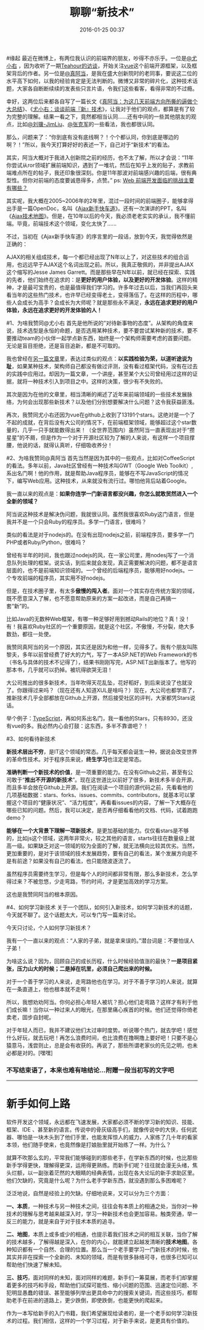 ﻿---
layout: post
title:  "聊聊“新技术”"
date:   2016-01-25 00:37
categories: Thinking IT
tags: WebFrontEnd 
---

#缘起
最近在微博上，有两位我认识的前端界的朋友，吵得不亦乐乎。一位是[@尤小右](http://weibo.com/p/1005051761511274) ，因为收听了一期[Teahour的访谈](http://teahour.fm/2015/08/16/vuejs-creator-evan-you.html)，开始关注[vue](https://github.com/vuejs/vue)这个前端开源框架，以及框架背后的作者。另一位是[@真阿当](http://weibo.com/p/1005051659574154)，是我在盛大创新院时的老同事，要说这二位的水平高下如何，以我的经验肯定是无法判断的。微博又非常的碎片化，这种技术话题，大家各自断断续续的发表些只言片语，令我们这些看客，看得非常的不过瘾。

幸好，这两位后来都各自写了一篇长文《[真阿当：为这几天前端方向所撕的逼做个大总结](http://weibo.com/ttarticle/p/show?id=2309403934449430569795)》、《[尤小右：谈谈前端『新』技术](http://weibo.com/p/1001603934708609234550)》，让我对于他们的观点，都算是有了较为完整的理解。结果一看之下，竟然都相当认同......还有中间的一些其他朋友的观点，比如[@刘骥-JimLiu](http://weibo.com/p/1005051693534972)、[@张克军](https://www.zhihu.com/question/38924821/answer/79207681)的一些看法，我也都很认同。

那么，问题来了：“你到底有没有底线啊？！个个都认同，你到底是哪边的啊？！”所以，我今天打算好好的表述一下，自己对于“新技术”的看法。

其实，阿当大概对于我进入创新院之前的经历，也不太了解，所以才会说：“11年你尝试从ror领域扩展前端知识，遇到了一堆坑，然后在知乎上发的贴子，求教前端难点所在的帖子，我还印象很深刻。你是11年那波对前端感兴趣的后端，很有典型性。但你对前端的态度要诚恳得多，点赞。” ps: [Web 前端开发面临的挑战主要有哪些？](https://www.zhihu.com/question/19984897)

其实呢，我大概在2005~2006年的2年里，混过一段时间的前端圈子，能够拿得出手是一篇OpenDoc，名叫《[Ajax新手快车道](http://www.blogjava.net/zbw25/archive/2007/02/21/33072.html)》。还有一次演讲的PPT，名叫《[Ajax技术地图](/thinking/it/2016/01/02/ajax-ppt.html)》。但是，在10年以后的今天，我必须老老实实的承认，我不懂前端。毕竟，前端技术这个领域，变化太快了......

不过，当初在《Ajax新手快车道》的序言里的一段话，放到今天，我觉得依然是正确的：

AJAX的相关组成技术，每一个都已经出现了N年以上了，对这些技术的组合运用，也远远早于AJAX这个名词出现之前。所以，我真正敬佩的，并非提出AJAX这个缩写的Jesse James Garrett。而是那些早在N年以前，就已经在探索、实践的先者，他们始终在追求的：是**更好的用户体验，以及更好的开发体验**。这样的精神，才是最可宝贵的，也是最值得我们学习的。许多年过去以后，当我们再回头来看当年的这些热门技术，也许早已经变得老土，变得落伍了。在这样的历程中，哪些人会成长为高手？会成长为大师呢？就是那些永不满足，**永远在追求更好的用户体验，永远在追求更好的开发体验的人！**

#1、为啥我赞同@尤小右
首先是他所说的“对待新事物的态度”。从架构的角度来说，技术选型是永恒的命题，是否选用某种技术，要不要尝试某种新的技术，要不要推动team的小伙伴一起学点新东西，始终是一个架构师需要考虑的首要问题。无论是盲目拒绝，还是盲目追新，都是不可取的。

我也曾经在[另一篇文章](/thinking/it/2015/10/25/self-cultivation-of-architects.html)里，表达过类似的观点：**以实践检验为荣，以道听途说为耻**，如果某种技术，架构师自己都没有做过评测，没有看过框架代码，没有在过去的实践中应用过。却因为一篇文章，一个讲座，甚至某个大公司曾经用过这样的证据，就将一种技术引入到项目之中。这样的决策，很少有不失败的。

其次是因为在他的文章里，相当清晰的阐述了近年来前端领域的一些技术发展脉络，为何会出现那些新技术？以及他们分别想要解决什么问题？这令我获益匪浅。

再次，我赞同尤小右还因为vue在github上收到了13191个stars。这绝对是一个了不起的成就，在背后没有大公司的情况下，在前端框架领域，能够超过这个star数量的，几乎一只手就能数得出来！（全世界范围内）虽然阿当一直表现出对于“攒星星”的不屑，但是作为一个对于开源社区较为了解的人来说，有这样一个项目撑腰，他说的话，就得认真听，仔细吸收养分！

#2、为啥我赞同@真阿当
首先当然是因为其中的一些观点，比如对CoffeeScript的看法。多年以前，Java社区曾经有一种技术叫GWT（Google Web Toolkit）,系出名门啊！他的作用，就是帮助Java程序员，能够在不写JavaScript的情况下，编写Web应用。这种技术，从来就没有流行过。哪怕他背后站着Google。

我一直以来的观点是：**如果你连学一门新语言都没兴趣，你怎么就敢贸然进入一个全新的领域？**

阿当说这种技术是解决伪问题，我就很认同。虽然我很喜欢Ruby这门语言，但是我并不是一个只会Ruby的程序员。多学一门语言，很难吗？

类似的看法是对于nodejs的。在没有出现nodejs之前，前端程序员，要多学一门PHP或者Ruby/Python，很难吗？

曾经有半年的时间，我也跟过nodejs的风，在一家公司里，用nodesj写了一个消息队列处理的框架。说实话，到后来就会发现，真正需要解决的问题，都不是语言层面的，也不是前端知识领域的。一个曾经的后端程序员，能够用好nodejs。一个专攻前端的程序员，其实用不好nodejs。

但是，在技术圈子里，有太多**傲慢的闯入者**。面对一个其实存在传统方案的领域，既不愿意深入了解，也不愿意帮助原来的方案一起改进，而是自己再搞一套“新”的。

比如Java的无数种Web框架，有哪一种足够好用到撼动Rails的地位？真！没！有！我喜欢Ruby社区的一个重要原因，就是这个社区，不傲慢，不分裂，绝大多数劲，都往一处使。

我赞同真阿当的另一个原因，其实还是因为和他一样，见得多了。我有个朋友叫陈黎夫，多年以前曾经费了好大的力气，写了一本ASP.NET的Web Framework的书（书名与具体的技术不记得了），结果书刚刚写完，ASP.NET出新版本了。他写的那本书，几乎就可以扔掉。被坑得欲哭无泪！

大公司推出的很多新技术，当年吹得天花乱坠，花好稻好，到后来说没了也就没了。你跟得过来吗？（现在还有人知道XUL是啥吗？）现在，大公司也都学乖了，推新技术几乎全部都放在Github上开源，然后接受社区的评判，大家都凭Stars说话。

举个例子：[TypeScript](https://github.com/Microsoft/TypeScript)，再如何系出名门，我一看他的Stars，只有8930，还没有vue的多。我必然内心会打鼓：这东西，多半不靠谱吧？！

#3、如何看待新技术

**新技术层出不穷**，是IT这个领域的常态。几乎每天都会诞生一种，据说会改变世界的革命性技术。对于程序员来说，**终生学习**也注定是常态。

**准确判断一个新技术的价值**，是一项重要的能力。在没有Github之前，甚至有公司敢于“**推出不开源的新技术**”。现在这世道比以前好了很多，新技术多半会开源，而且多半会放在Github上开源。我们在阅读一个项目的源代码之前，先看看他的几项基础数据：stars、forks、issues、commits、contributors，就基本可以掌握这个项目的“健康状况”、“活力程度”，再看看issues的内容，了解一下大概存在哪些已知的问题。然后，我可以决定，是否再仔细看看他的文档、代码，试着跑跑demo？

**能够在一个大背景下理解一项新技术**，是更加基础的能力。仅仅看stars是不够的，比如js这个领域，这两年非常火，较之其他的语言，starts往往在数量级上就高一级。如果缺乏对这一领域的较为全面的了解，就无法横向比较其优劣。当然，更加重要的，是对于该领域的技术发展趋势，要有自己的看法，某个发展方向是不是有前途？如果没有自己的看法，也只能随波逐流了。

虽然程序员需要终生学习，但是每个人的时间都非常有限，那么多新技术，怎么学得过来？不被忽悠，少走弯路，节约时间，才是更加高效的学习方案。

这也是我赞同阿当的根本原因。

#4、如何学习新技术
关于一个团队，如何引入新技术，如何学习新技术的话题，今天就不聊了。这个话题太大，可以专门写一篇来讨论。

今天只讨论，个人如何学习新技术？

我有一个一直以来的观点：“人家的子弟，就是拿来误的。”潜台词是：不要怕误人子弟！

为啥这么说？因为，回顾自己的成长历程，什么时候经验值涨的最快？**一是项目紧张，压力山大的时候；二是掉在坑里，必须自己爬出来的时候。**

对于一个善于学习的人来说，走弯路他也在学习。对于不善于学习的人来说，就算在一条直道上，他也根本就不走啊！

所以，我想劝劝阿当。你何必担心年轻人被坑？担心他们走弯路？这样才有利于他们成长嘛！当你以一种过来人的眼光，在那里痛心疾首的时候。他们还觉得你倚老卖老，固步自封呢。

对于年轻人而已，我并不建议他们太过审时度势。听说哪个热门，就去学吧！感觉什么好玩，就去玩吧！再怎么浪费时间，也比浪费在撸啊撸上要好吧！只要不是心猿意马，浅尝则止，总是会有收获的。再说了，那些所谓老家伙的先见之明，也未必都是对的。[嘿嘿]

### 不写结束语了，本来也难有啥结论...附赠一段当初写的文字吧

-----

# 新手如何上路

软件开发这个领域，永远都在飞速发展，大家都必须不断的学习新的知识、技能、框架、IDE
、甚至新的语言。传说中的骨灰级高手们，就像传说中的大侠，任何武器、哪怕是一块木头到了他们手里，也能发挥惊人的威力，人家练了几十年的看家本领，他们随手使来，也竟然像是打娘胎里就开始练了一样。为什么？

就算不吹那么玄的，平常我们能够碰到的那些老手，在学新东西的时候，也比那些新手学得更快，理解得更深，运用得更熟练。而新手们呢？往往就会漫无头绪，焦头烂额，以一副张着茫然的大眼睛的经典表情，出现在各大论坛的新手求助区里。他们欠缺的，究竟是什么呢？为什么老手学新东西，就没遇到那么多困难呢？

泛泛地说，自然是经验上的欠缺。仔细地说来，又可以分为三个方面：

**一、本质**，一种技术与另一种技术之间，往往会有本质上的相通之处，当你对一种技术的理解与思考越来越深入时，学习一种新技术也会更加容易。触类旁通，举一反三的能力，就是来自于对于技术本质的追寻。

**二、地图**，本质上或多或少的相通，也提示着我们技术之间的相互关联，当你了解的技术越多，了解得越是深入，在你的内心，就能建立起越发清晰的**技术地图**。各种知识都有一个自然、合理的位置。那么当一个老手要学习一门新技术的时候，他其实并非在探索一个全新的、未知的领域，而是有很多脉络可寻，也很多已知可以帮助他们快速了解未知。

**三、技巧**，面对同样的未知，面对同样的难题，新手们一筹莫展，而老手们却掌握着更多的技巧和手段，帮助他们试探可能性、缩小问题的范围、迅速定位问题、不犯明显愚蠢的错误、甚至能够列举出更具命中力的搜索关键词，而这些技巧，都帮助老手在前进的道路上，更少跌倒，即使跌倒，也能更快的爬起来。

作为一本写给新手的入门书籍，我们希望展现给读者的，是一个老手如何学习新技术的过程。我们相信，这样的一个学习过程，对于新手来说，是更具有价值的。